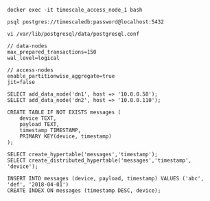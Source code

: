     docker exec -it timescale_access_node_1 bash

    psql postgres://timescaledb:password@localhost:5432

    vi /var/lib/postgresql/data/postgresql.conf

    // data-nodes
    max_prepared_transactions=150
    wal_level=logical

    // access-nodes
    enable_partitionwise_aggregate=true
    jit=false

    SELECT add_data_node('dn1', host => '10.0.0.58');
    SELECT add_data_node('dn2', host => '10.0.0.110');

    CREATE TABLE IF NOT EXISTS messages (
        device TEXT,
        payload TEXT,
        timestamp TIMESTAMP,
        PRIMARY KEY(device, timestamp)
    );

    SELECT create_hypertable('messages','timestamp');
    SELECT create_distributed_hypertable('messages','timestamp', 'device');

    INSERT INTO messages (device, payload, timestamp) VALUES ('abc', 'def', '2018-04-01')
    CREATE INDEX ON messages (timestamp DESC, device);
